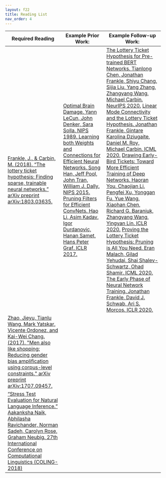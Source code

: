 ```yaml
---
layout: f22
title: Reading List
nav_order: 4
---
```

| Required Reading                                                                                                                                                                                                                                             | Example Prior Work:                                                                                                                                                                                                                                                                                                                                                                                                                                                                                                                                       | Example Follow-up Work:                                                                                                                                                                                                                                                                                                                                                                                                                                                                                                                                                                                                                                                                                                                                                                                                                                                                                                                                                                                                                                                                                           |
|--------------------------------------------------------------------------------------------------------------------------------------------------------------------------------------------------------------------------------------------------------------|-----------------------------------------------------------------------------------------------------------------------------------------------------------------------------------------------------------------------------------------------------------------------------------------------------------------------------------------------------------------------------------------------------------------------------------------------------------------------------------------------------------------------------------------------------------|-------------------------------------------------------------------------------------------------------------------------------------------------------------------------------------------------------------------------------------------------------------------------------------------------------------------------------------------------------------------------------------------------------------------------------------------------------------------------------------------------------------------------------------------------------------------------------------------------------------------------------------------------------------------------------------------------------------------------------------------------------------------------------------------------------------------------------------------------------------------------------------------------------------------------------------------------------------------------------------------------------------------------------------------------------------------------------------------------------------------|
| [Frankle, J., & Carbin, M. (2018). “The lottery ticket hypothesis: Finding sparse, trainable neural networks.” arXiv preprint arXiv:1803.03635.](https://arxiv.org/pdf/1803.03635.pdf)                                                                       | [Optimal Brain Damage. Yann LeCun, John Denker, Sara Solla. NIPS 1989. ](https://papers.nips.cc/paper/1989/file/6c9882bbac1c7093bd25041881277658-Paper.pdf) [Learning both Weights and Connections for Efficient Neural Networks. Song Han, Jeff Pool, John Tran, William J. Dally. NIPS 2015.](https://papers.nips.cc/paper/2015/hash/ae0eb3eed39d2bcef4622b2499a05fe6-Abstract.html) [Pruning Filters for Efficient ConvNets. Hao Li, Asim Kadav, Igor Durdanovic, Hanan Samet, Hans Peter Graf. ICLR 2017.](https://openreview.net/forum?id=rJqFGTslg) | [The Lottery Ticket Hypothesis for Pre-trained BERT Networks. Tianlong Chen, Jonathan Frankle, Shiyu Chang, Sijia Liu, Yang Zhang, Zhangyang Wang, Michael Carbin. NeurIPS 2020.](https://proceedings.neurips.cc/paper/2020/hash/b6af2c9703f203a2794be03d443af2e3-Abstract.html) [Linear Mode Connectivity and the Lottery Ticket Hypothesis. Jonathan Frankle, Gintare Karolina Dziugaite, Daniel M. Roy, Michael Carbin. ICML 2020.](https://proceedings.mlr.press/v119/frankle20a.html) [Drawing Early-Bird Tickets: Toward More Efficient Training of Deep Networks. Haoran You, Chaojian Li, Pengfei Xu, Yonggan Fu, Yue Wang, Xiaohan Chen, Richard G. Baraniuk, Zhangyang Wang, Yingyan Lin. ICLR 2020.](https://openreview.net/forum?id=BJxsrgStvr) [Proving the Lottery Ticket Hypothesis: Pruning is All You Need. Eran Malach, Gilad Yehudai, Shai Shalev-Schwartz, Ohad Shamir. ICML 2020.](https://proceedings.mlr.press/v119/malach20a.html) [The Early Phase of Neural Network Training. Jonathan Frankle, David J. Schwab, Ari S. Morcos. ICLR 2020.](https://openreview.net/forum?id=Hkl1iRNFwS) |
| [Zhao, Jieyu, Tianlu Wang, Mark Yatskar, Vicente Ordonez, and Kai-Wei Chang. (2017). "Men also like shopping: Reducing gender bias amplification using corpus-level constraints." arXiv preprint arXiv:1707.09457.](https://arxiv.org/pdf/1707.09457.pdf)    |                                                                                                                                                                                                                                                                                                                                                                                                                                                                                                                                                           |                                                                                                                                                                                                                                                                                                                                                                                                                                                                                                                                                                                                                                                                                                                                                                                                                                                                                                                                                                                                                                                                                                                   |
| [“Stress Test Evaluation for Natural Language Inference.” Aakanksha Naik, Abhilasha Ravichander, Norman Sadeh, Carolyn Rose, Graham Neubig. 27th International Conference on Computational Linguistics (COLING-2018)]( https://arxiv.org/pdf/1806.00692.pdf) |                                                                                                                                                                                                                                                                                                                                                                                                                                                                                                                                                           |                                                                                                                                                                                                                                                                                                                                                                                                                                                                                                                                                                                                                                                                                                                                                                                                                                                                                                                                                                                                                                                                                                                   |